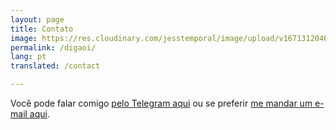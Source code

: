 ```yaml
---
layout: page
title: Contato
image: https://res.cloudinary.com/jesstemporal/image/upload/v1671312046/logo_mh5fv4.png
permalink: /digaoi/
lang: pt
translated: /contact

---
```


Você pode falar comigo [pelo Telegram aqui](https://t.me/jtemporal) ou se preferir [me mandar um e-mail aqui](mailto:hello@jtemporal.com).
